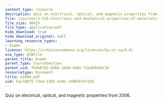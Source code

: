 ```yaml
---
content_type: resource
description: Quiz on electrical, optical, and magnetic properties from 2006.
file: /courses/3-225-electronic-and-mechanical-properties-of-materials-fall-2007/5ac1887573ed13025a9e7d003b7ef165_e2006.pdf
file_size: 90425
file_type: application/pdf
hide_download: true
hide_download_original: null
learning_resource_types:
- Exams
license: https://creativecommons.org/licenses/by-nc-sa/4.0/
ocw_type: OCWFile
parent_title: Exams
parent_type: CourseSection
parent_uid: fb4b87b2-b66b-1bd9-448e-f3a494debc3b
resourcetype: Document
title: e2006.pdf
uid: 5ac18875-73ed-1302-5a9e-7d003b7ef165
---
```

Quiz on electrical, optical, and magnetic properties from 2006.